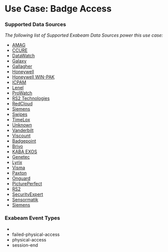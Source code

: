 Use Case: Badge Access
======================

### Supported Data Sources

_The following list of Supported Exabeam Data Sources power this use case:_

* [AMAG](datasource_badge_amag.md)
* [CCURE](datasource_badge_ccure.md)
* [DataWatch](datasource_badge_datawatch.md)
* [Galaxy](datasource_badge_galaxy.md)
* [Gallagher](datasource_badge_gallagher.md)
* [Honeywell](datasource_badge_honeywell.md)
* [Honeywell WIN-PAK](datasource_badge_honeywell_win-pak.md)
* [ICPAM](datasource_badge_icpam.md)
* [Lenel](datasource_badge_lenel.md)
* [ProWatch](datasource_badge_prowatch.md)
* [RS2 Technologies](datasource_badge_rs2_technologies.md)
* [RedCloud](datasource_badge_redcloud.md)
* [Siemens](datasource_badge_siemens.md)
* [Swipes](datasource_badge_swipes.md)
* [TimeLox](datasource_badge_timelox.md)
* [Unknown](datasource_badge_unknown.md)
* [Vanderbilt](datasource_badge_vanderbilt.md)
* [Viscount](datasource_badge_viscount.md)
* [Badgepoint](datasource_badgepoint_badgepoint.md)
* [Brivo](datasource_brivo_brivo.md)
* [KABA EXOS](datasource_exos_kaba_exos.md)
* [Genetec](datasource_genetec_genetec.md)
* [Lyrix](datasource_lyrix_lyrix.md)
* [Visma](datasource_megaflex_visma.md)
* [Paxton](datasource_net2door_paxton.md)
* [Onguard](datasource_onguard_onguard.md)
* [PicturePerfect](datasource_pictureperfect_pictureperfect.md)
* [RS2](datasource_rs2_rs2.md)
* [SecurityExpert](datasource_securityexpert_securityexpert.md)
* [Sensormatik](datasource_sensormatik_sensormatik.md)
* [Siemens](datasource_siemens_siemens.md)


### Exabeam Event Types

- 
- failed-physical-access
- physical-access
- session-end
